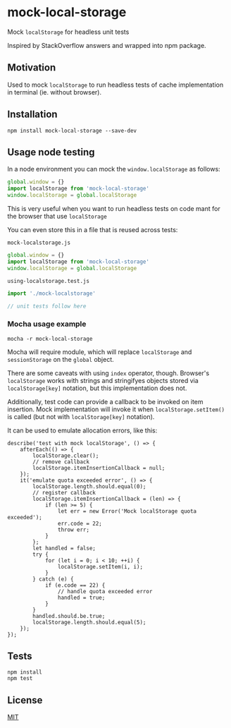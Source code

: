 # mock-local-storage

Mock `localStorage` for headless unit tests

Inspired by StackOverflow answers and wrapped into npm package.

## Motivation

Used to mock `localStorage` to run headless tests of cache implementation in terminal (ie. without browser).

## Installation

    npm install mock-local-storage --save-dev

## Usage node testing

In a node environment you can mock the `window.localStorage` as follows:

```js
global.window = {}
import localStorage from 'mock-local-storage'
window.localStorage = global.localStorage
```

This is very useful when you want to run headless tests on code mant for the browser that use `localStorage`

You can even store this in a file that is reused across tests:

`mock-localstorage.js`

```js
global.window = {}
import localStorage from 'mock-local-storage'
window.localStorage = global.localStorage
```

`using-localstorage.test.js`

```js
import './mock-localstorage'

// unit tests follow here
```


### Mocha usage example

    mocha -r mock-local-storage

Mocha will require module, which will replace `localStorage` and `sessionStorage` on the `global` object.

There are some caveats with using `index` operator, though. Browser's 
`localStorage` works with strings and stringifyes objects stored via `localStorage[key]` notation, but this implementation does not.

Additionally, test code can provide a callback to be invoked on item insertion.
Mock implementation will invoke it when `localStorage.setItem()` is called
(but not with `localStorage[key]` notation).

It can be used to emulate allocation errors, like this:

	describe('test with mock localStorage', () => {
	    afterEach(() => {
	        localStorage.clear();
			// remove callback
	        localStorage.itemInsertionCallback = null;
	    });
	    it('emulate quota exceeded error', () => {
	        localStorage.length.should.equal(0);
			// register callback
	        localStorage.itemInsertionCallback = (len) => {
	            if (len >= 5) {
	                let err = new Error('Mock localStorage quota exceeded');
	                err.code = 22;
	                throw err;
	            }
	        };
	        let handled = false;
	        try {
	            for (let i = 0; i < 10; ++i) {
	                localStorage.setItem(i, i);
	            }
	        } catch (e) {
	            if (e.code == 22) {
	                // handle quota exceeded error
	                handled = true;
	            }
	        }
	        handled.should.be.true;
	        localStorage.length.should.equal(5);
	    });
	});

## Tests

    npm install
    npm test

## License

[MIT](https://github.com/letsrock-today/mock-local-storage/blob/master/LICENSE)
